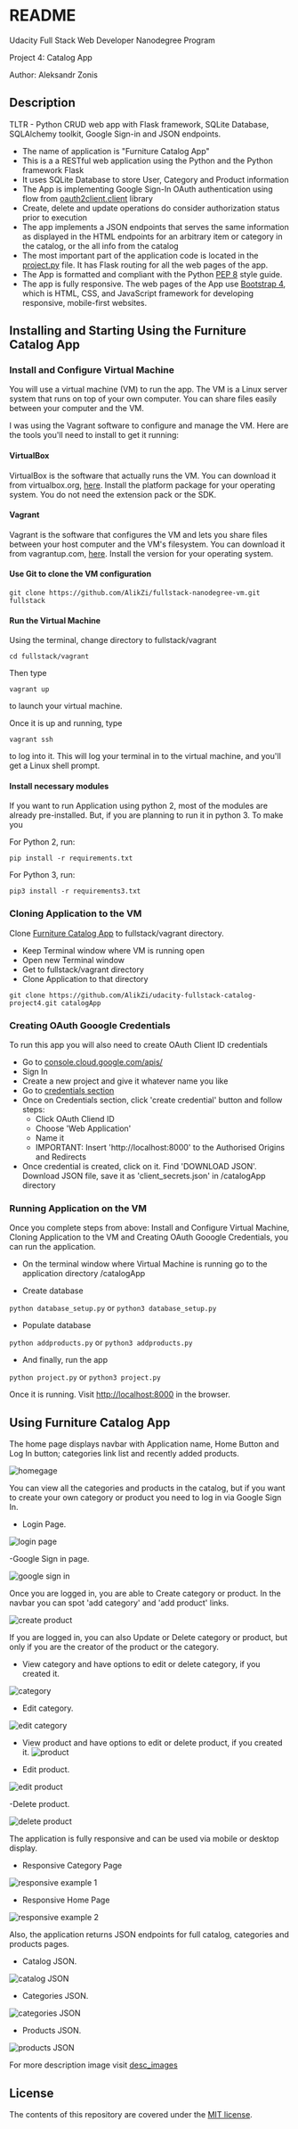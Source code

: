 # README

Udacity Full Stack Web Developer Nanodegree Program

Project 4: Catalog App

Author: Aleksandr Zonis

## Description

TLTR - Python CRUD web app with Flask framework, SQLite Database, SQLAlchemy toolkit, Google Sign-in and JSON endpoints.

- The name of application is "Furniture Catalog App"
- This is a a RESTful web application using the Python and the Python framework Flask
- It uses SQLite Database to store User, Category and Product information
- The App is implementing Google Sign-In OAuth authentication using flow from [oauth2client.client](https://oauth2client.readthedocs.io/en/latest/source/oauth2client.client.html) library
- Create, delete and update operations do consider authorization status prior to execution
- The app implements a JSON endpoints that serves the same information as displayed in the HTML endpoints for an arbitrary item or category in the catalog, or the all info from the catalog
- The most important part of the application code is located in the [project.py](project.py) file.
It has Flask routing for all the web pages of the app.
- The App is formatted and compliant with the Python [PEP 8](https://www.python.org/dev/peps/pep-0008/) style guide.
- The app is fully responsive. The web pages of the App use [Bootstrap 4](https://getbootstrap.com/docs/4.0/getting-started/introduction/), which is HTML, CSS, and JavaScript framework for developing responsive, mobile-first websites.


## Installing and Starting Using the Furniture Catalog App

### Install and Configure Virtual Machine

You will use a virtual machine (VM) to run the app. The VM is a Linux server system that runs on top of your own computer. You can share files easily between your computer and the VM.

I was using the Vagrant software to configure and manage the VM. Here are the tools you'll need to install to get it running: 

#### VirtualBox
VirtualBox is the software that actually runs the VM. You can download it from virtualbox.org, [here](https://www.virtualbox.org/wiki/Downloads). Install the platform package for your operating system.  You do not need the extension pack or the SDK.

#### Vagrant
Vagrant is the software that configures the VM and lets you share files between your host computer and the VM's filesystem.  You can download it from vagrantup.com, [here](https://www.vagrantup.com/downloads.html). Install the version for your operating system.

#### Use Git to clone the VM configuration

```shell
git clone https://github.com/AlikZi/fullstack-nanodegree-vm.git fullstack
```

#### Run the Virtual Machine

Using the terminal, change directory to fullstack/vagrant 

```shell
cd fullstack/vagrant
```

Then type 

```shell
vagrant up
```
to launch your virtual machine. 

Once it is up and running, type 

```shell
vagrant ssh
``` 
to log into it. This will log your terminal in to the virtual machine, and you'll get a Linux shell prompt.

#### Install necessary modules

If you want to run Application using python 2, most of the modules are already pre-installed. But, if you are planning to run it in python 3. To make you

For Python 2, run:

`pip install -r requirements.txt`

For Python 3, run:

`pip3 install -r requirements3.txt`


### Cloning Application to the VM

Clone [Furniture Catalog App](https://github.com/AlikZi/udacity-fullstack-catalog-project4.git) to fullstack/vagrant directory. 
- Keep Terminal window where VM is running open 
- Open new Terminal window
- Get to fullstack/vagrant directory
- Clone Application to that directory

```shell
git clone https://github.com/AlikZi/udacity-fullstack-catalog-project4.git catalogApp
```

### Creating OAuth Gooogle Credentials

To run this app you will also need to create OAuth Client ID credentials

- Go to [console.cloud.google.com/apis/](https://console.cloud.google.com/apis/)
- Sign In
- Create a new project and give it whatever name you like
- Go to [credentials section](https://console.cloud.google.com/apis/credentials)
- Once on Credentials section, click 'create credential' button and follow steps:
	- Click OAuth Cliend ID
	- Choose 'Web Application'
	- Name it
	- IMPORTANT: Insert 'http://localhost:8000' to the Authorised Origins and Redirects
- Once credential is created, click on it. Find 'DOWNLOAD JSON'. Download JSON file, save it as 'client_secrets.json' in /catalogApp directory

### Running Application on the VM

Once you complete steps from above: Install and Configure Virtual Machine, Cloning Application to the VM and Creating OAuth Gooogle Credentials, you can run the application.

- On the terminal window where Virtual Machine is running go to the application directory /catalogApp

- Create database

`python database_setup.py` or `python3 database_setup.py`

- Populate database

`python addproducts.py` or `python3 addproducts.py`

- And finally, run the app

`python project.py` or `python3 project.py`

Once it is running. Visit [http://localhost:8000](http://localhost:8000) in the browser.

## Using Furniture Catalog App

The home page displays navbar with Application name, Home Button and Log In button; categories link list and recently added products.

![homegage](desc_images/homepage.png)

You can view all the categories and products in the catalog, but if you want to create your own category or product you need to log in via Google Sign In.

- Login Page.

![login page](desc_images/login.png)

-Google Sign in page.

![google sign in](desc_images/google-sign-in.png)

Once you are logged in, you are able to Create category or product. In the navbar you can spot 'add category' and 'add product' links.

![create product](desc_images/add-product.png)

If you are logged in, you can also Update or Delete category or product, but only if you are the creator of the product or the category.

- View category and have options to edit or delete category, if you created it.

![category](desc_images/category-page.png)

- Edit category.

![edit category](desc_images/edit-category.png)

- View product and have options to edit or delete product, if you created it.
![product](desc_images/product.png)

- Edit product.

![edit product](desc_images/edit-product.png)

-Delete product.

![delete product](desc_images/delete-product.png)

The application is fully responsive and can be used via mobile or desktop display.

- Responsive Category Page

![responsive example 1](desc_images/responsive/responsive-category.png)

- Responsive Home Page

![responsive example 2](desc_images/responsive/responsive-home.png)

Also, the application returns JSON endpoints for full catalog, categories and products pages.

- Catalog JSON.

![catalog JSON](desc_images/json/catalog-JSON.png)

- Categories JSON.

![categories JSON](desc_images/json/categories-JSON.png)

- Products JSON.

![products JSON](desc_images/json/products-JSON.png)

For more description image visit [desc_images](desc_images)

## License

The contents of this repository are covered under the [MIT license](License.md).
